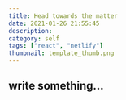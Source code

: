 ```yaml
---
title: Head towards the matter
date: 2021-01-26 21:55:45
description:
category: self
tags: ["react", "netlify"]
thumbnail: template_thumb.png
---
```


## write something...
